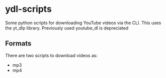 # ydl-scripts
Some python scripts for downloading YouTube videos via the CLI. This uses the yt_dlp library. Previously used youtube_dl is depreciated
## Formats
There are two scripts to download videos as:
+ mp3
+ mp4
